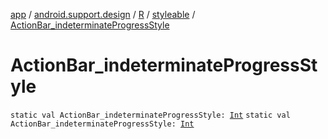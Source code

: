 [app](../../../index.md) / [android.support.design](../../index.md) / [R](../index.md) / [styleable](index.md) / [ActionBar_indeterminateProgressStyle](.)

# ActionBar_indeterminateProgressStyle

`static val ActionBar_indeterminateProgressStyle: `[`Int`](https://kotlinlang.org/api/latest/jvm/stdlib/kotlin/-int/index.html)
`static val ActionBar_indeterminateProgressStyle: `[`Int`](https://kotlinlang.org/api/latest/jvm/stdlib/kotlin/-int/index.html)